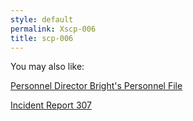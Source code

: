 ```yaml
---
style: default
permalink: Xscp-006
title: scp-006
---
```

You may also like:

[Personnel Director Bright's Personnel File](http://scp-wiki.net/dr-bright-s-personnel-file)

[Incident Report 307](http://scp-wiki.net/incident-report-307)

